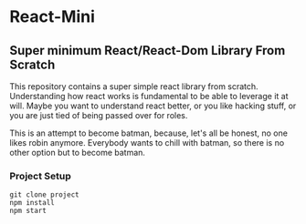 # React-Mini
## Super minimum React/React-Dom Library From Scratch

This repository contains a super simple react library from scratch. Understanding how react works is fundamental to be able to leverage it at will. Maybe you want to understand react better, or you like hacking stuff, or you are just tied of being passed over for roles.

This is an attempt to become batman, because, let's all be honest, no one likes robin anymore. Everybody wants to chill with batman, so there is no other option but to become batman.

### Project Setup
```
git clone project
npm install
npm start
```

